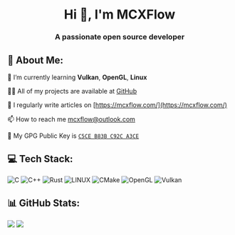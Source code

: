 <h1 align="center">Hi 👋, I'm MCXFlow</h1>
<h3 align="center">A passionate open source developer</h3>

## 💫 About Me:

🌱 I’m currently learning **Vulkan**, **OpenGL**, **Linux**

👨‍💻 All of my projects are available at [GitHub](https://github.com/MCXFlow?tab=repositories)

📝 I regularly write articles on [https://mcxflow.com/](https://mcxflow.com/)

📫 How to reach me [mcxflow@outlook.com](mailto:mcxflow@outlook.com)

🔑 My GPG Public Key is [`C5CE B83B C92C A3CE`](https://keys.openpgp.org/vks/v1/by-fingerprint/9BE4835D457727CE20EDC70BC5CEB83BC92CA3CE)

## 💻 Tech Stack:
![C](https://img.shields.io/badge/c-%2300599C.svg?style=for-the-badge&logo=c&logoColor=white) 
![C++](https://img.shields.io/badge/c++-%2300599C.svg?style=for-the-badge&logo=c%2B%2B&logoColor=white) 
![Rust](https://img.shields.io/badge/rust-%23000000.svg?style=for-the-badge&logo=rust&logoColor=white)
![LINUX](https://img.shields.io/badge/Linux-FCC624?style=for-the-badge&logo=linux&logoColor=black) 
![CMake](https://img.shields.io/badge/CMake-%23008FBA.svg?style=for-the-badge&logo=cmake&logoColor=white) 
![OpenGL](https://img.shields.io/badge/OpenGL-5EA8C1?style=for-the-badge&logo=opengl&logoColor=white)
![Vulkan](https://img.shields.io/badge/Vulkan-D4646B?style=for-the-badge&logo=vulkan&logoColor=white)

## 📊 GitHub Stats:
![](https://github-readme-stats.vercel.app/api?username=MCXFlow&theme=onedark&hide_border=false&include_all_commits=true&count_private=true)
![](https://github-readme-stats.vercel.app/api/top-langs/?username=MCXFlow&theme=onedark&hide_border=false&include_all_commits=true&count_private=true&layout=compact)
